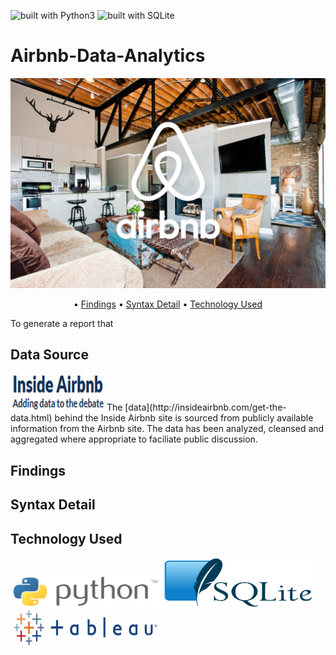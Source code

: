 ![built with Python3](https://img.shields.io/badge/built%20with-Python3-blue.svg)    ![built with SQLite](https://img.shields.io/badge/built%20with-SQLite-red.svg)

# Airbnb-Data-Analytics

![alt text](https://raw.githubusercontent.com/david880110/Airbnb-Data-Analytics/master/image/airbnb-logo.jpg)

<p align="center">
  • <a href="#findings">Findings</a>
  • <a href="#syntax-detail">Syntax Detail</a>
  • <a href="#technology-Used">Technology Used</a>
</p>

To generate a report that

## Data Source

<img src="https://raw.githubusercontent.com/david880110/Airbnb-Data-Analytics/master/image/insideairbnb.png" width="150" height="60"/>
The [data](http://insideairbnb.com/get-the-data.html) behind the Inside Airbnb site is sourced from publicly available information from the Airbnb site. The data has been analyzed, cleansed and aggregated where appropriate to faciliate public discussion.

## Findings 

## Syntax Detail

## Technology Used

<img src="https://raw.githubusercontent.com/david880110/tech-logo/master/python%20logo.png" width="240" height="50"/>

<img src="https://raw.githubusercontent.com/david880110/tech-logo/master/sqlite%20logo.png" width="240" height="80"/>

<img src="https://raw.githubusercontent.com/david880110/tech-logo/master/tableau%20logo.png" width="240" height="60"/>